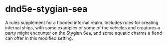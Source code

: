 # dnd5e-stygian-sea
 A rules supplement for a flooded infernal realm. Includes rules for creating infernal ships, with some examples of some of the vehicles and creatures a party might encounter on the Stygian Sea, and some aquatic charms a fiend can offer in this modified setting.
